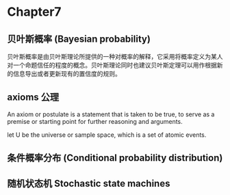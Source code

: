 # Chapter7

## 贝叶斯概率 (Bayesian probability)
贝叶斯概率是由贝叶斯理论所提供的一种对概率的解释，它采用将概率定义为某人对一个命题信任的程度的概念。贝叶斯理论同时也建议贝叶斯定理可以用作根据新的信息导出或者更新现有的置信度的规则。

## axioms 公理
An axiom or postulate is a statement that is taken to be true, to serve as a premise or starting point for further reasoning and arguments. 

let U be the universe or sample space, which is a set of atomic events.

## 条件概率分布 (Conditional probability distribution)

## 随机状态机 Stochastic state machines 